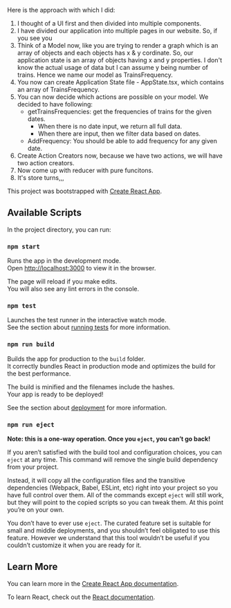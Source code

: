 Here is the approach with which I did:

1. 	I thought of a UI first and then divided into multiple components. 
2. 	I have divided our application into multiple pages in our website. So, if you see you 
3. 	Think of a Model now, like you are trying to render a graph which is an array of objects and each objects has 
	x & y cordinate. So, our application state is an array of objects having x and y properties. I don't know the actual usage of data but I can assume y being number of trains. Hence we name our model as TrainsFrequency.
4. 	You now can create Application State file - AppState.tsx, which contains an array of TrainsFrequency. 
5. 	You can now decide which actions are possible on your model. We decided to have following:
	- getTrainsFrequencies: get the frequencies of trains for the given dates.
		* When there is no date input, we return all full data.
		* When there are input, then we filter data based on dates.
	- AddFrequency: You should be able to add frequency for any given date. 
6. 	Create Action Creators now, because we have two actions, we will have two action creators.
7. 	Now come up with reducer with pure funcitons.
8.  It's store turns,,,




This project was bootstrapped with [Create React App](https://github.com/facebook/create-react-app).

## Available Scripts

In the project directory, you can run:

### `npm start`

Runs the app in the development mode.<br>
Open [http://localhost:3000](http://localhost:3000) to view it in the browser.

The page will reload if you make edits.<br>
You will also see any lint errors in the console.

### `npm test`

Launches the test runner in the interactive watch mode.<br>
See the section about [running tests](https://facebook.github.io/create-react-app/docs/running-tests) for more information.

### `npm run build`

Builds the app for production to the `build` folder.<br>
It correctly bundles React in production mode and optimizes the build for the best performance.

The build is minified and the filenames include the hashes.<br>
Your app is ready to be deployed!

See the section about [deployment](https://facebook.github.io/create-react-app/docs/deployment) for more information.

### `npm run eject`

**Note: this is a one-way operation. Once you `eject`, you can’t go back!**

If you aren’t satisfied with the build tool and configuration choices, you can `eject` at any time. This command will remove the single build dependency from your project.

Instead, it will copy all the configuration files and the transitive dependencies (Webpack, Babel, ESLint, etc) right into your project so you have full control over them. All of the commands except `eject` will still work, but they will point to the copied scripts so you can tweak them. At this point you’re on your own.

You don’t have to ever use `eject`. The curated feature set is suitable for small and middle deployments, and you shouldn’t feel obligated to use this feature. However we understand that this tool wouldn’t be useful if you couldn’t customize it when you are ready for it.

## Learn More

You can learn more in the [Create React App documentation](https://facebook.github.io/create-react-app/docs/getting-started).

To learn React, check out the [React documentation](https://reactjs.org/).
